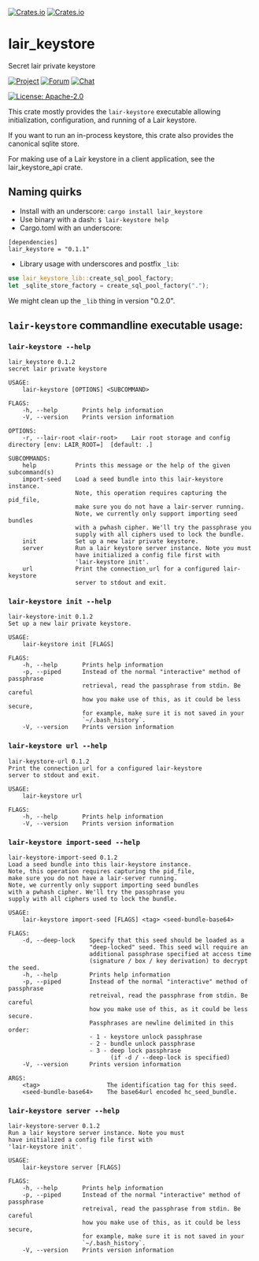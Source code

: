 <a href="https://github.com/holochain/lair/blob/master/LICENSE-APACHE">![Crates.io](https://img.shields.io/crates/l/lair_keystore)</a>
<a href="https://crates.io/crates/lair_keystore">![Crates.io](https://img.shields.io/crates/v/lair_keystore)</a>

# lair_keystore

Secret lair private keystore

[![Project](https://img.shields.io/badge/project-holochain-blue.svg?style=flat-square)](http://holochain.org/)
[![Forum](https://img.shields.io/badge/chat-forum%2eholochain%2enet-blue.svg?style=flat-square)](https://forum.holochain.org)
[![Chat](https://img.shields.io/badge/chat-chat%2eholochain%2enet-blue.svg?style=flat-square)](https://chat.holochain.org)

[![License: Apache-2.0](https://img.shields.io/badge/License-Apache%202.0-blue.svg)](https://www.apache.org/licenses/LICENSE-2.0)

This crate mostly provides the `lair-keystore` executable allowing
initialization, configuration, and running of a Lair keystore.

If you want to run an in-process keystore, this crate also provides the
canonical sqlite store.

For making use of a Lair keystore in a client application, see the
lair_keystore_api crate.

## Naming quirks

- Install with an underscore: `cargo install lair_keystore`
- Use binary with a dash: `$ lair-keystore help`
- Cargo.toml with an underscore:

```
[dependencies]
lair_keystore = "0.1.1"
```

- Library usage with underscores and postfix `_lib`:

```rust
use lair_keystore_lib::create_sql_pool_factory;
let _sqlite_store_factory = create_sql_pool_factory(".");
```

We might clean up the `_lib` thing in version "0.2.0".

## `lair-keystore` commandline executable usage:


### `lair-keystore --help`
```text
lair_keystore 0.1.2
secret lair private keystore

USAGE:
    lair-keystore [OPTIONS] <SUBCOMMAND>

FLAGS:
    -h, --help       Prints help information
    -V, --version    Prints version information

OPTIONS:
    -r, --lair-root <lair-root>    Lair root storage and config directory [env: LAIR_ROOT=]  [default: .]

SUBCOMMANDS:
    help           Prints this message or the help of the given subcommand(s)
    import-seed    Load a seed bundle into this lair-keystore instance.
                   Note, this operation requires capturing the pid_file,
                   make sure you do not have a lair-server running.
                   Note, we currently only support importing seed bundles
                   with a pwhash cipher. We'll try the passphrase you
                   supply with all ciphers used to lock the bundle.
    init           Set up a new lair private keystore.
    server         Run a lair keystore server instance. Note you must
                   have initialized a config file first with
                   'lair-keystore init'.
    url            Print the connection_url for a configured lair-keystore
                   server to stdout and exit.

```
### `lair-keystore init --help`
```text
lair-keystore-init 0.1.2
Set up a new lair private keystore.

USAGE:
    lair-keystore init [FLAGS]

FLAGS:
    -h, --help       Prints help information
    -p, --piped      Instead of the normal "interactive" method of passphrase
                     retrieval, read the passphrase from stdin. Be careful
                     how you make use of this, as it could be less secure,
                     for example, make sure it is not saved in your
                     `~/.bash_history`.
    -V, --version    Prints version information

```
### `lair-keystore url --help`
```text
lair-keystore-url 0.1.2
Print the connection_url for a configured lair-keystore
server to stdout and exit.

USAGE:
    lair-keystore url

FLAGS:
    -h, --help       Prints help information
    -V, --version    Prints version information

```
### `lair-keystore import-seed --help`
```text
lair-keystore-import-seed 0.1.2
Load a seed bundle into this lair-keystore instance.
Note, this operation requires capturing the pid_file,
make sure you do not have a lair-server running.
Note, we currently only support importing seed bundles
with a pwhash cipher. We'll try the passphrase you
supply with all ciphers used to lock the bundle.

USAGE:
    lair-keystore import-seed [FLAGS] <tag> <seed-bundle-base64>

FLAGS:
    -d, --deep-lock    Specify that this seed should be loaded as a
                       "deep-locked" seed. This seed will require an
                       additional passphrase specified at access time
                       (signature / box / key derivation) to decrypt the seed.
    -h, --help         Prints help information
    -p, --piped        Instead of the normal "interactive" method of passphrase
                       retreival, read the passphrase from stdin. Be careful
                       how you make use of this, as it could be less secure.
                       Passphrases are newline delimited in this order:
                       - 1 - keystore unlock passphrase
                       - 2 - bundle unlock passphrase
                       - 3 - deep lock passphrase
                             (if -d / --deep-lock is specified)
    -V, --version      Prints version information

ARGS:
    <tag>                   The identification tag for this seed.
    <seed-bundle-base64>    The base64url encoded hc_seed_bundle.

```
### `lair-keystore server --help`
```text
lair-keystore-server 0.1.2
Run a lair keystore server instance. Note you must
have initialized a config file first with
'lair-keystore init'.

USAGE:
    lair-keystore server [FLAGS]

FLAGS:
    -h, --help       Prints help information
    -p, --piped      Instead of the normal "interactive" method of passphrase
                     retreival, read the passphrase from stdin. Be careful
                     how you make use of this, as it could be less secure,
                     for example, make sure it is not saved in your
                     `~/.bash_history`.
    -V, --version    Prints version information

```
